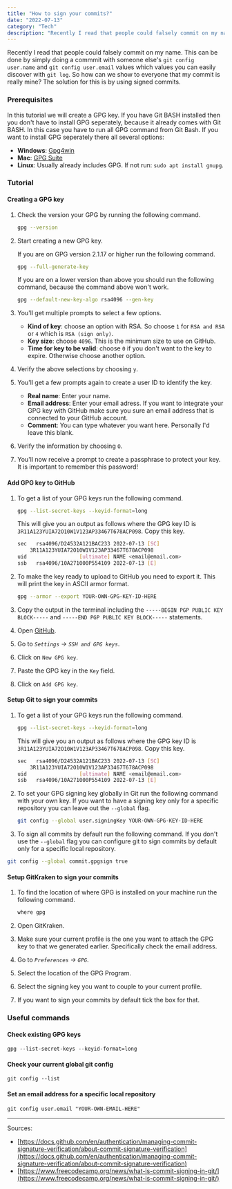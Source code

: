 ```yaml
---
title: "How to sign your commits?"
date: "2022-07-13"
category: "Tech"
description: "Recently I read that people could falsely commit on my name. This can be done by simply doing a commmit with someone else's config values which values you can easily discover. So how can we show to everyone that my commit is really mine? The solution for this is by using signed commits."
---
```


Recently I read that people could falsely commit on my name. This can be done by simply doing a commmit with someone else's `git config user.name` and `git config user.email` values which values you can easily discover with `git log`. So how can we show to everyone that my commit is really mine? The solution for this is by using signed commits.

### Prerequisites

In this tutorial we will create a GPG key. If you have Git BASH installed then you don't have to install GPG seperately, because it already comes with Git BASH. In this case you have to run all GPG command from Git Bash. If you want to install GPG seperately there all several options:

- **Windows**: [Gpg4win](https://www.gpg4win.org/)
- **Mac**: [GPG Suite](https://gpgtools.org/)
- **Linux**: Usually already includes GPG. If not run: `sudo apt install gnupg`.

### Tutorial

#### Creating a GPG key

1. Check the version your GPG by running the following command.

    ```bash
    gpg --version
    ```

2. Start creating a new GPG key.

    If you are on GPG version 2.1.17 or higher run the following command.

    ```bash
    gpg --full-generate-key
    ```

    If you are on a lower version than above you should run the following command, because the command above won't work.

    ```bash
    gpg --default-new-key-algo rsa4096 --gen-key
    ```

3. You'll get multiple prompts to select a few options.

    - **Kind of key**: choose an option with RSA. So choose `1` for `RSA and RSA` or `4` which is `RSA (sign only)`.
    - **Key size**: choose `4096`. This is the minimum size to use on GitHub.
    - **Time for key to be valid**: choose `0` if you don't want to the key to expire. Otherwise choose another option.

4. Verify the above selections by choosing `y`.

5. You'll get a few prompts again to create a user ID to identify the key.

    - **Real name**: Enter your name.
    - **Email address**: Enter your email adress. If you want to integrate your GPG key with GitHub make sure you sure an email address that is connected to your GitHub account.
    - **Comment**: You can type whatever you want here. Personally I'd leave this blank.

6. Verify the information by choosing `O`.
7. You'll now receive a prompt to create a passphrase to protect your key. It is important to remember this password!

#### Add GPG key to GitHub

1. To get a list of your GPG keys run the following command.

    ```bash
    gpg --list-secret-keys --keyid-format=long
    ```

    This will give you an output as follows where the GPG key ID is `3R11A123YUIA72O10W1V123AP33467T678ACP098`. Copy this key.

    ```bash
    sec   rsa4096/D24532A121BAC233 2022-07-13 [SC]
        3R11A123YUIA72O10W1V123AP33467T678ACP098
    uid                 [ultimate] NAME <email@email.com>
    ssb   rsa4096/10A271000P554109 2022-07-13 [E]
    ```

2. To make the key ready to upload to GitHub you need to export it. This will print the key in ASCII armor format.

    ```bash
    gpg --armor --export YOUR-OWN-GPG-KEY-ID-HERE
    ```

3. Copy the output in the terminal including the `-----BEGIN PGP PUBLIC KEY BLOCK-----` and `-----END PGP PUBLIC KEY BLOCK-----` statements.

4. Open [GitHub](https://github.com/).
5. Go to _`Settings` → `SSH and GPG keys`_.
6. Click on `New GPG key`.
7. Paste the GPG key in the `Key` field.
8. Click on `Add GPG key`.

#### Setup Git to sign your commits

1. To get a list of your GPG keys run the following command.

    ```bash
    gpg --list-secret-keys --keyid-format=long
    ```

    This will give you an output as follows where the GPG key ID is `3R11A123YUIA72O10W1V123AP33467T678ACP098`. Copy this key.

    ```bash
    sec   rsa4096/D24532A121BAC233 2022-07-13 [SC]
        3R11A123YUIA72O10W1V123AP33467T678ACP098
    uid                 [ultimate] NAME <email@email.com>
    ssb   rsa4096/10A271000P554109 2022-07-13 [E]
    ```

2. To set your GPG signing key globally in Git run the following command with your own key. If you want to have a signing key only for a specific repository you can leave out the `--global` flag.

    ```bash
    git config --global user.signingKey YOUR-OWN-GPG-KEY-ID-HERE
    ```

3. To sign all commits by default run the following command. If you don't use the `--global` flag you can configure git to sign commits by default only for a specific local repository.

```bash
git config --global commit.gpgsign true
```

#### Setup GitKraken to sign your commits

1. To find the location of where GPG is installed on your machine run the following command.

    ```bash
    where gpg
    ```

2. Open GitKraken.
3. Make sure your current profile is the one you want to attach the GPG key to that we generated earlier. Specifically check the email address.
4. Go to _`Preferences` → `GPG`_.
5. Select the location of the GPG Program.
6. Select the signing key you want to couple to your current profile.
7. If you want to sign your commits by default tick the box for that.

### Useful commands

#### Check existing GPG keys

`gpg --list-secret-keys --keyid-format=long`

#### Check your current global git config

`git config --list`

#### Set an email address for a specific local repository

`git config user.email "YOUR-OWN-EMAIL-HERE"`

---

Sources:

- [https://docs.github.com/en/authentication/managing-commit-signature-verification/about-commit-signature-verification](https://docs.github.com/en/authentication/managing-commit-signature-verification/about-commit-signature-verification)
- [https://www.freecodecamp.org/news/what-is-commit-signing-in-git/](https://www.freecodecamp.org/news/what-is-commit-signing-in-git/)
